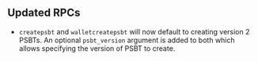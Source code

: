 Updated RPCs
------------

- `createpsbt` and `walletcreatepsbt` will now default to creating
  version 2 PSBTs. An optional `psbt_version` argument is added to
  both which allows specifying the version of PSBT to create.
